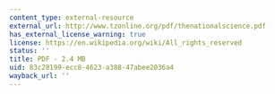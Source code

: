 ```yaml
---
content_type: external-resource
external_url: http://www.tzonline.org/pdf/thenationalscience.pdf
has_external_license_warning: true
license: https://en.wikipedia.org/wiki/All_rights_reserved
status: ''
title: PDF - 2.4 MB
uid: 83c28199-ecc8-4623-a388-47abee2036a4
wayback_url: ''
---
```

